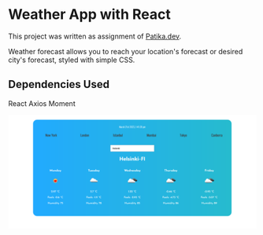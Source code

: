 # Weather App with React

This project was written as assignment of [Patika.dev](https://patika.dev). 

Weather forecast allows you to reach your location's forecast or desired city's forecast, styled with simple CSS.


## Dependencies Used

React
Axios
Moment

![weather app ui](./src/WeatherApp.png)

